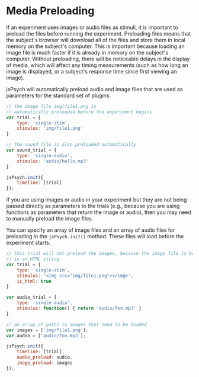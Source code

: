 # Media Preloading

If an experiment uses images or audio files as stimuli, it is important to preload the files before running the experiment. Preloading files means that the subject's browser will download all of the files and store them in local memory on the subject's computer. This is important because loading an image file is much faster if it is already in memory on the subject's computer. Without preloading, there will be noticeable delays in the display of media, which will affect any timing measurements (such as how long an image is displayed, or a subject's response time since first viewing an image).

jsPsych will automatically preload audio and image files that are used as parameters for the standard set of plugins.

```javascript
// the image file img/file1.png is
// automatically preloaded before the experiment begins
var trial = {
	type: 'single-stim',
	stimulus: 'img/file1.png'
}

// the sound file is also preloaded automatically
var sound_trial = {
	type: 'single-audio',
	stimulus: 'audio/hello.mp3'
}

jsPsych.init({
	timeline: [trial]
});
```

If you are using images or audio in your experiment but they are not being passed directly as parameters to the trials (e.g., because you are using functions as parameters that return the image or audio), then you may need to manually preload the image files.

You can specify an array of image files and an array of audio files for preloading in the `jsPsych.init()` method. These files will load before the experiment starts.

```javascript
// this trial will not preload the images, because the image file is being used
// in an HTML string
var trial = {
	type: 'single-stim',
	stimulus: '<img src="img/file1.png"></img>',
	is_html: true
}

var audio_trial = {
	type: 'single-audio',
	stimulus: function() { return 'audio/foo.mp3' }
}

// an array of paths to images that need to be loaded
var images = ['img/file1.png'];
var audio = ['audio/foo.mp3'];

jsPsych.init({
	timeline: [trial],
	audio_preload: audio,
	image_preload: images
});

```
